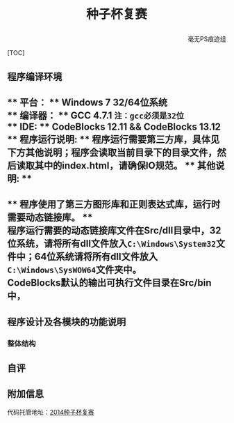 # <p align="center">种子杯复赛<p>
<p align="right">毫无PS痕迹组</p>

[TOC]

## 程序编译环境
** 平台： ** Windows 7 32/64位系统  
** 编译器： ** GCC 4.7.1 `注：gcc必须是32位`  
** IDE: ** CodeBlocks 12.11 && CodeBlocks 13.12  
** 程序运行说明: ** 程序运行需要第三方库，具体见下方**其他说明**；程序会读取当前目录下的目录文件，然后读取其中的index.html，请确保IO规范。
** 其他说明: **
------
** 程序使用了第三方图形库和正则表达式库，运行时需要动态链接库。 **  
程序运行需要的动态链接库文件在Src/dll目录中，32位系统，请将所有dll文件放入`C:\Windows\System32`文件中；64位系统请将所有dll文件放入`C:\Windows\SysWOW64`文件夹中。  
CodeBlocks默认的输出可执行文件目录在Src/bin中，
------

## 程序设计及各模块的功能说明
### 整体结构

## 自评

## 附加信息
代码托管地址：[2014种子杯复赛](https://github.com/jinjaysnow/SeedCup_QuarterFinal)

